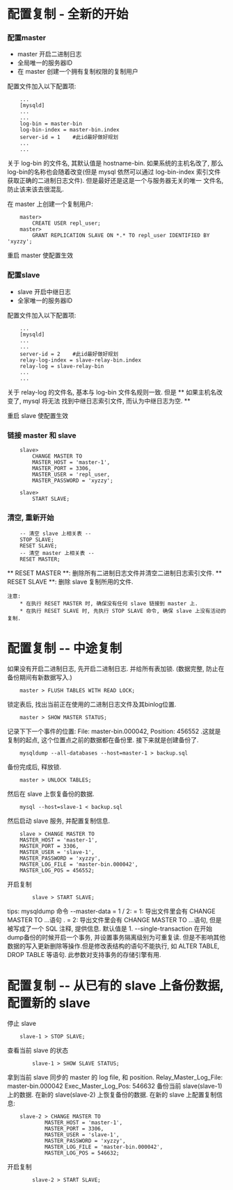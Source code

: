 # 配置复制 - 全新的开始

### 配置master

* master 开启二进制日志
* 全局唯一的服务器ID
* 在 master 创建一个拥有复制权限的复制用户

配置文件加入以下配置项:

```
    ...
    [mysqld]
    ...
    ...
    log-bin = master-bin
    log-bin-index = master-bin.index
    server-id = 1    #此id最好做好规划
    ...
    ...
```

关于 log-bin 的文件名, 其默认值是 hostname-bin. 如果系统的主机名改了, 那么log-bin的名称也会随着改变(但是
mysql 依然可以通过 log-bin-index 索引文件获取正确的二进制日志文件). 但是最好还是这是一个与服务器无关的唯一
文件名, 防止该来该去很混乱. 

在 master 上创建一个复制用户:

```
    master>
        CREATE USER repl_user;
    master>
        GRANT REPLICATION SLAVE ON *.* TO repl_user IDENTIFIED BY 'xyzzy';
```

重启 master 使配置生效

### 配置slave

* slave 开启中继日志
* 全家唯一的服务器ID

配置文件加入以下配置项:

```
    ...
    [mysqld]
    ...
    ...
    server-id = 2    #此id最好做好规划
    relay-log-index = slave-relay-bin.index
    relay-log = slave-relay-bin
    ...
    ...
```

关于 relay-log 的文件名, 基本与 log-bin 文件名规则一致. 但是 ** 如果主机名改变了, mysql 将无法
找到中继日志索引文件, 而认为中继日志为空. **

重启 slave 使配置生效


### 链接 master 和 slave

```
    slave> 
        CHANGE MASTER TO 
        MASTER_HOST = 'master-1', 
        MASTER_PORT = 3306, 
        MASTER_USER = 'repl_user, 
        MASTER_PASSWORD = 'xyzzy'; 
        
    slave> 
        START SLAVE;
```


### 清空, 重新开始
    
```
    -- 清空 slave 上相关表 --
    STOP SLAVE;
    RESET SLAVE;
    -- 清空 master 上相关表 --
    RESET MASTER;
```
** RESET MASTER **: 删除所有二进制日志文件并清空二进制日志索引文件.
** RESET SLAVE **: 删除 slave 复制所用的文件.

    注意:
        * 在执行 RESET MASTER 时, 确保没有任何 slave 链接到 master 上.
        * 在执行 RESET SLAVE 时, 先执行 STOP SLAVE 命令, 确保 slave 上没有活动的复制.
        



# 配置复制 -- 中途复制

如果没有开启二进制日志, 先开启二进制日志.
并给所有表加锁. (数据完整, 防止在备份期间有新数据写入.)

```
    master > FLUSH TABLES WITH READ LOCK;
```

锁定表后, 找出当前正在使用的二进制日志文件及其binlog位置.

```
    master > SHOW MASTER STATUS;
```

记录下下一个事件的位置: File: master-bin.000042, Position: 456552 .这就是复制的起点, 
这个位置点之前的数据都在备份里.
接下来就是创建备份了.

```
    mysqldump --all-databases --host=master-1 > backup.sql
```

备份完成后, 释放锁.

```
    master > UNLOCK TABLES;
```

然后在 slave 上恢复备份的数据.

```
    mysql --host=slave-1 < backup.sql
```

然后启动 slave 服务, 并配置复制信息.

```
    slave > CHANGE MASTER TO 
    MASTER_HOST = 'master-1', 
    MASTER_PORT = 3306, 
    MASTER_USER = 'slave-1',
    MASTER_PASSWORD = 'xyzzy', 
    MASTER_LOG_FILE = 'master-bin.000042', 
    MASTER_LOG_POS = 456552;
```

开启复制

```
        slave > START SLAVE;
```

tips:
    mysqldump 命令
    --master-data =  1 / 2:
        = 1: 导出文件里会有 CHANGE MASTER TO ...语句 .
        = 2: 导出文件里会有 CHANGE MASTER TO ...语句, 但是被写成了一个 SQL 注释, 提供信息.
        默认值是 1.
    --single-transaction
        在开始dump备份的时候开启一个事务, 并设置事务隔离级别为可重复读.
        但是不影响其他数据的写入更新删除等操作.但是修改表结构的语句不能执行, 
        如 ALTER TABLE, DROP TABLE 等语句.
        此参数对支持事务的存储引擎有用.
    
# 配置复制 -- 从已有的 slave 上备份数据, 配置新的 slave

停止 slave

```
    slave-1 > STOP SLAVE;
```

查看当前 slave 的状态

```
        slave-1 > SHOW SLAVE STATUS;
```

拿到当前 slave 同步的 master 的 log file, 和 position. 
    Relay\_Master\_Log\_File: master-bin.000042
    Exec\_Master\_Log\_Pos: 546632
备份当前 slave(slave-1) 上的数据.
在新的 slave(slave-2) 上恢复备份的数据.
在新的 slave 上配置复制信息:

```
    slave-2 > CHANGE MASTER TO
            MASTER_HOST = 'master-1',
            MASTER_PORT = 3306,
            MASTER_USER = 'slave-1',
            MASTER_PASSWORD = 'xyzzy',
            MASTER_LOG_FILE = 'master-bin.000042',
            MASTER_LOG_POS = 546632;
```

开启复制

```
        slave-2 > START SLAVE;
```


